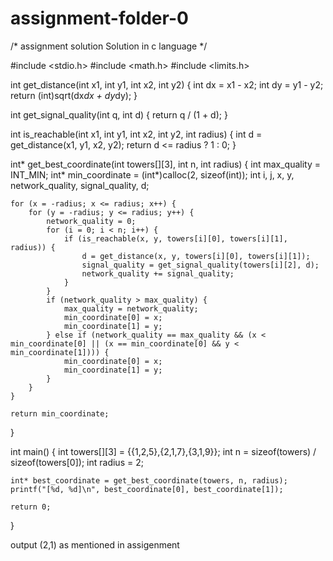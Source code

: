 # assignment-folder-0
/* assignment solution
Solution in c language */




#include <stdio.h>
#include <math.h>
#include <limits.h>

int get_distance(int x1, int y1, int x2, int y2) {
    int dx = x1 - x2;
    int dy = y1 - y2;
    return (int)sqrt(dx*dx + dy*dy);
}

int get_signal_quality(int q, int d) {
    return q / (1 + d);
}

int is_reachable(int x1, int y1, int x2, int y2, int radius) {
    int d = get_distance(x1, y1, x2, y2);
    return d <= radius ? 1 : 0;
}

int* get_best_coordinate(int towers[][3], int n, int radius) {
    int max_quality = INT_MIN;
    int* min_coordinate = (int*)calloc(2, sizeof(int));
    int i, j, x, y, network_quality, signal_quality, d;

    for (x = -radius; x <= radius; x++) {
        for (y = -radius; y <= radius; y++) {
            network_quality = 0;
            for (i = 0; i < n; i++) {
                if (is_reachable(x, y, towers[i][0], towers[i][1], radius)) {
                    d = get_distance(x, y, towers[i][0], towers[i][1]);
                    signal_quality = get_signal_quality(towers[i][2], d);
                    network_quality += signal_quality;
                }
            }
            if (network_quality > max_quality) {
                max_quality = network_quality;
                min_coordinate[0] = x;
                min_coordinate[1] = y;
            } else if (network_quality == max_quality && (x < min_coordinate[0] || (x == min_coordinate[0] && y < min_coordinate[1]))) {
                min_coordinate[0] = x;
                min_coordinate[1] = y;
            }
        }
    }

    return min_coordinate;
}

int main() {
    int towers[][3] = {{1,2,5},{2,1,7},{3,1,9}};
    int n = sizeof(towers) / sizeof(towers[0]);
    int radius = 2;

    int* best_coordinate = get_best_coordinate(towers, n, radius);
    printf("[%d, %d]\n", best_coordinate[0], best_coordinate[1]);

    return 0;
}



output 
(2,1) as mentioned in assigenment
